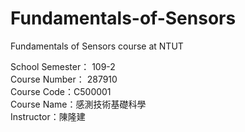 # Fundamentals-of-Sensors
Fundamentals of Sensors course at NTUT

School Semester： 109-2    
Course Number： 287910   
Course Code：C500001  
Course Name：感測技術基礎科學    
Instructor：陳隆建
